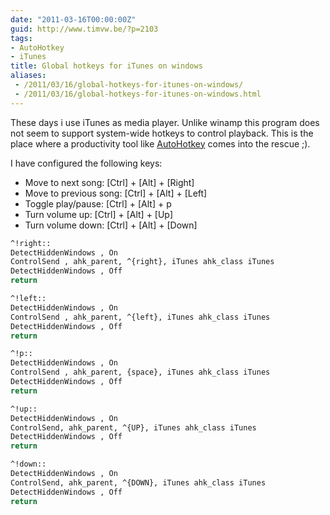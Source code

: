 ```yaml
---
date: "2011-03-16T00:00:00Z"
guid: http://www.timvw.be/?p=2103
tags:
- AutoHotkey
- iTunes
title: Global hotkeys for iTunes on windows
aliases:
 - /2011/03/16/global-hotkeys-for-itunes-on-windows/
 - /2011/03/16/global-hotkeys-for-itunes-on-windows.html
---
```

These days i use iTunes as media player. Unlike winamp this program does not seem to support system-wide hotkeys to control playback. This is the place where a productivity tool like [AutoHotkey](http://www.autohotkey.com/) comes into the rescue ;).

I have configured the following keys:

  * Move to next song: [Ctrl] + [Alt] + [Right]
  * Move to previous song: [Ctrl] + [Alt] + [Left]
  * Toggle play/pause: [Ctrl] + [Alt] + p
  * Turn volume up: [Ctrl] + [Alt] + [Up]
  * Turn volume down: [Ctrl] + [Alt] + [Down]


```bash
^!right::
DetectHiddenWindows , On
ControlSend , ahk_parent, ^{right}, iTunes ahk_class iTunes 
DetectHiddenWindows , Off
return

^!left:: 
DetectHiddenWindows , On
ControlSend , ahk_parent, ^{left}, iTunes ahk_class iTunes
DetectHiddenWindows , Off
return

^!p:: 
DetectHiddenWindows , On 
ControlSend , ahk_parent, {space}, iTunes ahk_class iTunes
DetectHiddenWindows , Off
return

^!up::
DetectHiddenWindows , On
ControlSend, ahk_parent, ^{UP}, iTunes ahk_class iTunes
DetectHiddenWindows , Off
return

^!down::
DetectHiddenWindows , On
ControlSend, ahk_parent, ^{DOWN}, iTunes ahk_class iTunes
DetectHiddenWindows , Off 
return
```
